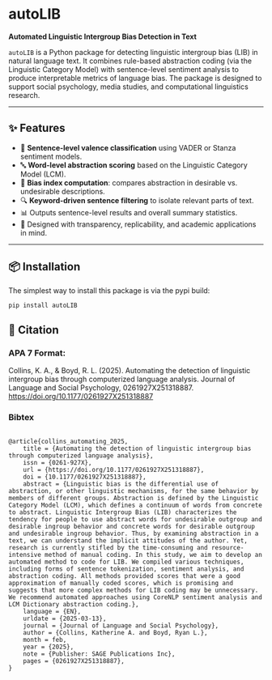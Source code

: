 # autoLIB

**Automated Linguistic Intergroup Bias Detection in Text**

`autoLIB` is a Python package for detecting linguistic intergroup bias (LIB) in natural language text. It combines rule-based abstraction coding (via the Linguistic Category Model) with sentence-level sentiment analysis to produce interpretable metrics of language bias. The package is designed to support social psychology, media studies, and computational linguistics research.

---

## ✨ Features

- 📄 **Sentence-level valence classification** using VADER or Stanza sentiment models.
- 🔤 **Word-level abstraction scoring** based on the Linguistic Category Model (LCM).
- 🧠 **Bias index computation**: compares abstraction in desirable vs. undesirable descriptions.
- 🔍 **Keyword-driven sentence filtering** to isolate relevant parts of text.
- 📊 Outputs sentence-level results and overall summary statistics.
- 🧪 Designed with transparency, replicability, and academic applications in mind.

---

## 📦 Installation

The simplest way to install this package is via the pypi build:

```pip install autoLIB```

## 📄 Citation

### APA 7 Format:

Collins, K. A., & Boyd, R. L. (2025). Automating the detection of linguistic intergroup bias through computerized language analysis. Journal of Language and Social Psychology, 0261927X251318887. https://doi.org/10.1177/0261927X251318887

### Bibtex

```

@article{collins_automating_2025,
	title = {Automating the detection of linguistic intergroup bias through computerized language analysis},
	issn = {0261-927X},
	url = {https://doi.org/10.1177/0261927X251318887},
	doi = {10.1177/0261927X251318887},
	abstract = {Linguistic bias is the differential use of abstraction, or other linguistic mechanisms, for the same behavior by members of different groups. Abstraction is defined by the Linguistic Category Model (LCM), which defines a continuum of words from concrete to abstract. Linguistic Intergroup Bias (LIB) characterizes the tendency for people to use abstract words for undesirable outgroup and desirable ingroup behavior and concrete words for desirable outgroup and undesirable ingroup behavior. Thus, by examining abstraction in a text, we can understand the implicit attitudes of the author. Yet, research is currently stifled by the time-consuming and resource-intensive method of manual coding. In this study, we aim to develop an automated method to code for LIB. We compiled various techniques, including forms of sentence tokenization, sentiment analysis, and abstraction coding. All methods provided scores that were a good approximation of manually coded scores, which is promising and suggests that more complex methods for LIB coding may be unnecessary. We recommend automated approaches using CoreNLP sentiment analysis and LCM Dictionary abstraction coding.},
	language = {EN},
	urldate = {2025-03-13},
	journal = {Journal of Language and Social Psychology},
	author = {Collins, Katherine A. and Boyd, Ryan L.},
	month = feb,
	year = {2025},
	note = {Publisher: SAGE Publications Inc},
	pages = {0261927X251318887},
}

```
